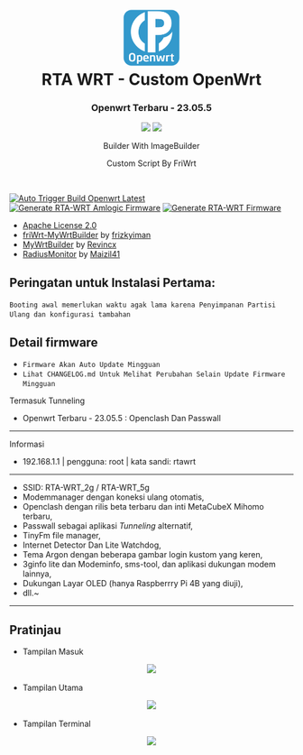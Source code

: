 <h1 align="center">
  <img src="/pictures/logo.png" alt="OpenWrt" width="100">
  <br>RTA WRT - Custom OpenWrt<br>

</h1>

<h3 align="center">Openwrt Terbaru - 23.05.5</h3>
<p align="center">
<a href="https://github.com/rtaserver/RTA-WRT/releases/tag/23.05.5-20241003"><img src="https://img.shields.io/badge/Build_Latest-20241003-blue?style=for-the-badge&logo=openwrt"></a>
<a href="https://github.com/rtaserver/RTA-WRT/releases/tag/23.05.5-amlogic-20241003"><img src="https://img.shields.io/badge/Amlogic_Latest-20241003-blue?style=for-the-badge&logo=openwrt"></a>
</p>

<p align="center">
Builder With ImageBuilder
</p>
<p align="center">
Custom Script By FriWrt
</p>
<br>

[![Auto Trigger Build Openwrt Latest](https://github.com/rtaserver/RTA-WRT/actions/workflows/auto-openwrt-trigger-build-latest.yml/badge.svg)](https://github.com/rtaserver/RTA-WRT/actions/workflows/auto-openwrt-trigger-build-latest.yml)
[![Generate RTA-WRT Amlogic Firmware](https://github.com/rtaserver/RTA-WRT/actions/workflows/generate-rtawrt-amlogic.yml/badge.svg)](https://github.com/rtaserver/RTA-WRT/actions/workflows/generate-rtawrt-amlogic.yml)
[![Generate RTA-WRT Firmware](https://github.com/rtaserver/RTA-WRT/actions/workflows/generate-rtawrt.yml/badge.svg)](https://github.com/rtaserver/RTA-WRT/actions/workflows/generate-rtawrt.yml)


* [Apache License 2.0](https://github.com/rtaserver/RTA-WRT/blob/main/LICENSE)
* [friWrt-MyWrtBuilder](https://github.com/frizkyiman/friWrt-MyWrtBuilder) by [frizkyiman](https://github.com/frizkyiman)
* [MyWrtBuilder](https://github.com/Revincx/MyWrtBuilder) by [Revincx](https://github.com/Revincx)
* [RadiusMonitor](https://github.com/Maizil41/RadiusMonitor) by [Maizil41](https://github.com/Maizil41)

Peringatan untuk Instalasi Pertama:
---
```Booting awal memerlukan waktu agak lama karena Penyimpanan Partisi Ulang dan konfigurasi tambahan```


Detail firmware
---
 - ```Firmware Akan Auto Update Mingguan```
 - ```Lihat CHANGELOG.md Untuk Melihat Perubahan Selain Update Firmware Mingguan```

Termasuk Tunneling
* Openwrt Terbaru - 23.05.5 : Openclash Dan Passwall
---

Informasi
* 192.168.1.1 | pengguna: root | kata sandi: rtawrt

---
* SSID: RTA-WRT_2g / RTA-WRT_5g
* Modemmanager dengan koneksi ulang otomatis,
* Openclash dengan rilis beta terbaru dan inti MetaCubeX Mihomo terbaru,
* Passwall sebagai aplikasi *Tunneling* alternatif,
* TinyFm file manager,
* Internet Detector Dan Lite Watchdog,
* Tema Argon dengan beberapa gambar login kustom yang keren,
* 3ginfo lite dan Modeminfo, sms-tool, dan aplikasi dukungan modem lainnya,
* Dukungan Layar OLED (hanya Raspberrry Pi 4B yang diuji),
* dll.~
---
Pratinjau
---


* Tampilan Masuk
<p align="center">
    <img src="/pictures/Login.png">
</p>

* Tampilan Utama
<p align="center">
    <img src="/pictures/Dashboard.png">
</p>

* Tampilan Terminal
<p align="center">
    <img src="/pictures/Terminal.png">
</p>
